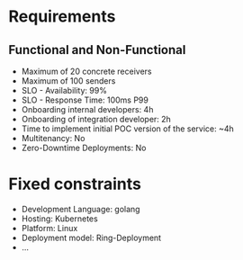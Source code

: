 # Requirements

## Functional and Non-Functional
- Maximum of 20 concrete receivers
- Maximum of 100 senders
- SLO - Availability: 99%
- SLO - Response Time: 100ms P99
- Onboarding internal developers: 4h
- Onboarding of integration developer: 2h
- Time to implement initial POC version of the service: ~4h
- Multitenancy: No
- Zero-Downtime Deployments: No


# Fixed constraints
- Development Language: golang
- Hosting: Kubernetes
- Platform: Linux
- Deployment model: Ring-Deployment
- ...

